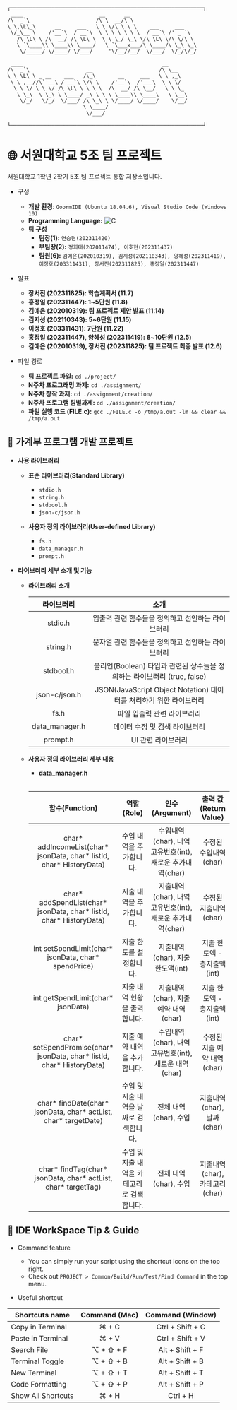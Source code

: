 ```
┌─────────────────────────────────────────────────────────────┐
 ____                        __      __                     
/\  _`\                     /\ \  __/\ \                    
\ \,\L\_\      __     ___   \ \ \/\ \ \ \    ___     ___    
 \/_\__ \    /'__`\  / __`\  \ \ \ \ \ \ \  / __`\ /' _ `\  
   /\ \L\ \ /\  __/ /\ \L\ \  \ \ \_/ \_\ \/\ \L\ \/\ \/\ \ 
   \ `\____\\ \____\\ \____/   \ `\___x___/\ \____/\ \_\ \_\
    \/_____/ \/____/ \/___/     '\/__//__/  \/___/  \/_/\/_/
                                                            
 ____                                            __      
/\  _`\                  __                     /\ \__   
\ \ \L\ \ _ __    ___   /\_\       __     ___   \ \ ,_\  
 \ \ ,__//\`'__\ / __`\ \/\ \    /'__`\  /'___\  \ \ \/  
  \ \ \/ \ \ \/ /\ \L\ \ \ \ \  /\  __/ /\ \__/   \ \ \_ 
   \ \_\  \ \_\ \ \____/ _\ \ \ \ \____\\ \____\   \ \__\
    \/_/   \/_/  \/___/ /\ \_\ \ \/____/ \/____/    \/__/
                        \ \____/                         
                         \/___/                          
                                                                          
└─────────────────────────────────────────────────────────────┘
```

# 🌐 서원대학교 5조 팀 프로젝트
서원대학교 1학년 2학기 5조 팀 프로젝트 통합 저장소입니다.    
     
* 구성
	* **개발 환경**: `GoormIDE (Ubuntu 18.04.6), Visual Studio Code (Windows 10)`
	* **Programming Language:** ![C](https://img.shields.io/badge/-C-00599C?style=flat&logo=C&logoColor=white)
	* **팀 구성**
		 * **팀장(1):** `연승현(202311420)`
  		 * **부팀장(2):** `정희태(202011474), 이호현(202311437)`
		 * **팀원(6):** `김예은(202010319), 김지성(202110343), 양혜성(202311419), 이정호(203311431), 장서진(202311825), 홍정일(202311447)`
         
* 발표
    * **장서진 (202311825): 학습계획서 (11.7)**
    * **홍정일 (202311447): 1~5단원 (11.8)**
    * **김예은 (202010319): 팀 프로젝트 제안 발표 (11.14)**
    * **김지성 (202110343): 5~6단원 (11.15)**
    * **이정호 (203311431): 7단원 (11.22)**
    * **홍정일 (202311447), 양혜성 (202311419): 8~10단원 (12.5)**
    * **김예은 (202010319), 장서진 (202311825): 팀 프로젝트 최종 발표 (12.6)**

* 파일 경로
    * **팀 프로젝트 파일:** `cd ./project/`
    * **N주차 프로그래밍 과제:** `cd ./assignment/`
    * **N주차 창작 과제:** `cd ./assignment/creation/`
    * **N주차 프로그램 팀별과제:** `cd ./assignment/creation/`
    * **파일 실행 코드 (FILE.c):** `gcc ./FILE.c -o /tmp/a.out -lm && clear && /tmp/a.out`
    
## 📝 가계부 프로그램 개발 프로젝트

* **사용 라이브러리**

    * **표준 라이브러리(Standard Library)**
        * `stdio.h`
        * `string.h`
        * `stdbool.h`
        * `json-c/json.h`
        
    * **사용자 정의 라이브러리(User-defined Library)**
    	* `fs.h`
        * `data_manager.h`
        * `prompt.h`
        
* **라이브러리 세부 소개 및 기능**

    * **라이브러리 소개**
    
        | 	라이브러리    	|	 	 						소개 								   |
        | :---------------: | :----------------------------------------------------------------:|
        | stdio.h   		| 입출력 관련 함수들을 정의하고 선언하는 라이브러리    					 | 
        | string.h  		| 문자열 관련 함수들을 정의하고 선언하는 라이브러리      	   				 | 
        | stdbool.h 		| 불리언(Boolean) 타입과 관련된 상수들을 정의하는 라이브러리 (true, false) | 
        | json-c/json.h 	| JSON(JavaScript Object Notation) 데이터를 처리하기 위한 라이브러리     |
        | fs.h   			| 파일 입출력 관련 라이브러리      										| 
        | data_manager.h  	| 데이터 수정 및 검색 라이브러리   									   | 
        | prompt.h        	| UI 관련 라이브러리     		   									   |
        
    * **사용자 정의 라이브러리 세부 내용**
    	* **data_manager.h**
        <br>
        
        | 함수(Function) | 역할(Role) | 인수(Argument) | 출력 값(Return Value) |
        |:--------------:|:-----:|:------:|:--------:|
        | char* addIncomeList(char* jsonData, char* listId, char* HistoryData) | 수입 내역을 추가합니다. | 수입내역(char), 내역 고유번호(int), 새로운 추가내역(char) | 수정된 수입내역(char) |
        | char* addSpendList(char* jsonData, char* listId, char* HistoryData) | 지출 내역을 추가합니다. | 지출내역(char), 내역 고유번호(int), 새로운 추가내역(char) | 수정된 지출내역(char) |
        | int setSpendLimit(char* jsonData, char* spendPrice) | 지출 한도를 설정합니다. | 지출내역(char), 지출 한도액(int) | 지출 한도액 - 총지출액(int) |
        | int getSpendLimit(char* jsonData) | 지출 내역 현황을 출력합니다. | 지출내역(char), 지출 예약 내역(char) | 지출 한도액 - 총지출액(int) |
        | char* setSpendPromise(char* jsonData, char* listId, char* HistoryData) | 지출 예약 내역을 추가합니다. | 수입내역(char), 내역 고유번호(int), 새로운 내역(char) | 수정된 지출 예약 내역(char) |
        | char* findDate(char* jsonData, char* actList, char* targetDate) | 수입 및 지출 내역을 날짜로 검색합니다. | 전체 내역(char), 수입 | 지출내역(char), 날짜(char) | 일치 내역(char) |
        | char* findTag(char* jsonData, char* actList, char* targetTag) | 수입 및 지출 내역을 카테고리로 검색합니다. | 전체 내역(char), 수입 | 지출내역(char), 카테고리(char) | 일치 내역(char) |
        
## 🔧 IDE WorkSpace Tip & Guide

* Command feature
	* You can simply run your script using the shortcut icons on the top right.
	* Check out `PROJECT > Common/Build/Run/Test/Find Command` in the top menu.
	

* Useful shortcut
	
| Shortcuts name     | Command (Mac) | Command (Window) |
| ------------------ | :-----------: | :--------------: |
| Copy in Terminal   | ⌘ + C         | Ctrl + Shift + C |
| Paste in Terminal  | ⌘ + V         | Ctrl + Shift + V |
| Search File        | ⌥ + ⇧ + F     | Alt + Shift + F  |
| Terminal Toggle    | ⌥ + ⇧ + B     | Alt + Shift + B  |
| New Terminal       | ⌥ + ⇧ + T     | Alt + Shift + T  |
| Code Formatting    | ⌥ + ⇧ + P     | Alt + Shift + P  |
| Show All Shortcuts | ⌘ + H         | Ctrl + H         |
